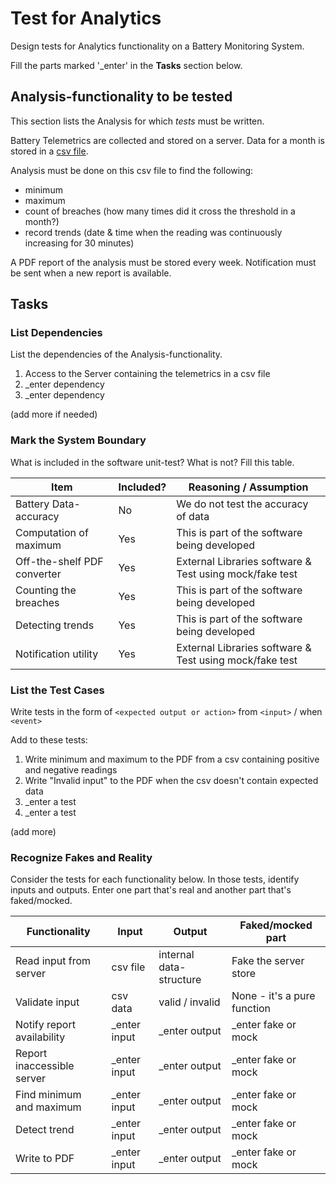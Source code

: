 # Test for Analytics

Design tests for Analytics functionality on a Battery Monitoring System.

Fill the parts marked '_enter' in the **Tasks** section below.

## Analysis-functionality to be tested

This section lists the Analysis for which _tests_ must be written.

Battery Telemetrics are collected and stored on a server.
Data for a month is stored in a [csv file](https://en.wikipedia.org/wiki/Comma-separated_values).

Analysis must be done on this csv file to find the following:
- minimum
- maximum
- count of breaches (how many times did it cross the threshold in a month?)
- record trends (date & time when the reading was continuously increasing for 30 minutes)

A PDF report of the analysis must be stored every week.
Notification must be sent when a new report is available.

## Tasks

### List Dependencies

List the dependencies of the Analysis-functionality.

1. Access to the Server containing the telemetrics in a csv file
1. _enter dependency
1. _enter dependency

(add more if needed)

### Mark the System Boundary

What is included in the software unit-test? What is not? Fill this table.

| Item                      | Included?     | Reasoning / Assumption
|---------------------------|---------------|---
Battery Data-accuracy       | No            | We do not test the accuracy of data
Computation of maximum      | Yes           | This is part of the software being developed
Off-the-shelf PDF converter | Yes           | External Libraries software & Test using mock/fake test
Counting the breaches       | Yes           | This is part of the software being developed
Detecting trends            | Yes           | This is part of the software being developed
Notification utility        | Yes           | External Libraries software & Test using mock/fake test

### List the Test Cases

Write tests in the form of `<expected output or action>` from `<input>` / when `<event>`

Add to these tests:

1. Write minimum and maximum to the PDF from a csv containing positive and negative readings
1. Write "Invalid input" to the PDF when the csv doesn't contain expected data
1. _enter a test
1. _enter a test

(add more)

### Recognize Fakes and Reality

Consider the tests for each functionality below.
In those tests, identify inputs and outputs.
Enter one part that's real and another part that's faked/mocked.

| Functionality            | Input        | Output                      | Faked/mocked part
|--------------------------|--------------|-----------------------------|---
Read input from server     | csv file     | internal data-structure     | Fake the server store
Validate input             | csv data     | valid / invalid             | None - it's a pure function
Notify report availability | _enter input | _enter output               | _enter fake or mock
Report inaccessible server | _enter input | _enter output               | _enter fake or mock
Find minimum and maximum   | _enter input | _enter output               | _enter fake or mock
Detect trend               | _enter input | _enter output               | _enter fake or mock
Write to PDF               | _enter input | _enter output               | _enter fake or mock
